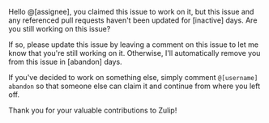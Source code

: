 Hello @[assignee], you claimed this issue to work on it, but this issue and any referenced pull requests haven't been updated for [inactive] days. Are you still working on this issue?

If so, please update this issue by leaving a comment on this issue to let me know that you're still working on it. Otherwise, I'll automatically remove you from this issue in [abandon] days.

If you've decided to work on something else, simply comment `@[username] abandon` so that someone else can claim it and continue from where you left off.

Thank you for your valuable contributions to Zulip!

<!-- inactiveWarning -->